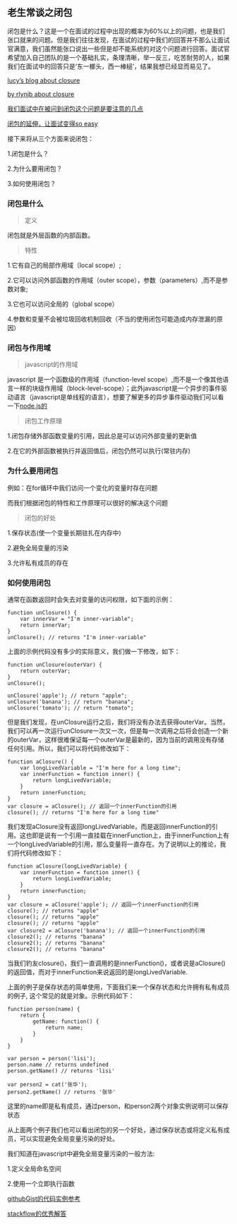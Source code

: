 ## 老生常谈之闭包

闭包是什么？这是一个在面试的过程中出现的概率为60%以上的问题，也是我们张口就来的问题。但是我们往往发现，在面试的过程中我们的回答并不那么让面试官满意，我们虽然能张口说出一些但是却不能系统的对这个问题进行回答。面试官希望加入自己团队的是一个基础扎实，条理清晰，举一反三，吃苦耐劳的人，如果我们在面试中的回答只是‘东一榔头，西一棒槌’，结果我想已经显而易见了。

[lucy’s blog about closure](http://lucybain.com/blog/2014/closures/)

[by rlynjb about closure](https://medium.com/@rlynjb/js-interview-question-what-is-a-closure-and-how-why-would-you-use-one-b6fd45ea95f6)

[我们面试中在被问到闭包这个问题是要注意的几点](https://github.com/lvzhenbang/article/blob/master/git/closure-translate.md)

[闭包的延伸，让面试变得so easy](https://medium.com/javascript-scene/master-the-javascript-interview-what-is-a-closure-b2f0d2152b36)

接下来将从三个方面来说闭包：

1.闭包是什么？

2.为什么要用闭包？

3.如何使用闭包？

### 闭包是什么

> 定义

闭包就是外层函数的内部函数。

> 特性

1.它有自己的局部作用域（local scope）;

2.它可以访问外部函数的作用域（outer scope），参数（parameters）,而不是参数对象;

3.它也可以访问全局的（global scope）

4.参数和变量不会被垃圾回收机制回收（不当的使用闭包可能造成内存泄漏的原因）

### 闭包与作用域

> javascript的作用域

javascript 是一个函数级的作用域（function-level scope）,而不是一个像其他语言一样的块级作用域（block-level-scope）；此外javascript是一个异步的事件驱动语言（javascript是单线程的语言），想要了解更多的异步事件驱动我们可以看一下[node.js的](http://nodejs.cn/)

> 闭包工作原理

1.闭包存储外部函数变量的引用，因此总是可以访问外部变量的更新值

2.在它的外部函数被执行并返回值后，闭包仍然可以执行(常驻内存)

### 为什么要用闭包

例如：在for循环中我们访问一个变化的变量时存在问题

而我们根据闭包的特性和工作原理可以很好的解决这个问题

> 闭包的好处

1.保存状态(使一个变量长期驻扎在内存中)

2.避免全局变量的污染

3.允许私有成员的存在
	
### 如何使用闭包

通常在函数返回时会失去对变量的访问权限，如下面的示例：
	
	function unClosure() {
	    var innerVar = "I'm inner-variable";
	    return innerVar;
	}
	unClosure(); // returns "I'm inner-variable"

上面的示例代码没有多少的实际意义，我们做一下修改，如下：
	
	function unClosure(outerVar) {
	    return outerVar;
	}
	unClosure();

	unClosure('apple'); // return "apple";
	unClosure('banana'); // return "banana";
	unClosure('tomato'); // return "tomato";

但是我们发现，在unClosure运行之后，我们将没有办法去获得outerVar。当然，我们可以再一次运行unClosure一次又一次，但是每一次调用之后将会创造一个新的outerVar，这样很难保证每一个outerVar是最新的，因为当前的调用没有存储任何引用。所以，我们可以将代码修改如下：
	
	function aClosure() {
	    var longLivedVariable = "I'm here for a long time";
	    var innerFunction = function inner() {
	        return longLivedVariable;
	    }
	    return innerFunction;
	}
	var closure = aClosure(); // 返回一个innerFunction的引用
	closure(); // returns "I'm here for a long time"

我们发现aClosure没有返回longLivedVariable，而是返回innerFunction的引用。这也即是说有一个引用一直挂载在innerFunction上，由于innerFunction上有一个longLivedVariable的引用，那么变量将一直存在。为了说明以上的推论，我们将代码修改如下：

	function aClosure(longLivedVariable) {
	    var innerFunction = function inner() {
	        return longLivedVariable;
	    }
	    return innerFunction;
	}
	var closure = aClosure('apple'); // 返回一个innerFunction的引用
	closure(); // returns "apple"
	closure(); // returns "apple"
	closure(); // returns "apple"
	var closure2 = aClosure('banana'); // 返回一个innerFunction的引用
	closure2(); // returns "banana"
	closure2(); // returns "banana"
	closure2(); // returns "banana"

当我们钓友closure()，我们一直调用的是innerFunction()，或者说是aClosure()的返回值，而对于innerFunction来说返回的是longLivedVariable.

上面的例子是保存状态的简单使用，下面我们来一个保存状态和允许拥有私有成员的例子,
这个常见的就是对象。示例代码如下：

	function person(name) {
	    return {
	        getName: function() {
	            return name;
	        }
	    }
	}

	var person = person('lisi');
	person.name // returns undefined
	person.getName() // returns 'lisi'

	var person2 = cat('张华');
	person2.getName() // returns '张华'

这里的name即是私有成员，通过person，和person2两个对象实例说明可以保存状态

从上面两个例子我们也可以看出闭包的另一个好处，通过保存状态或将定义私有成员，可以实现避免全局变量污染的好处。


我们知道在javascript中避免全局变量污染的一般方法:

1.定义全局命名空间

2.使用一个立即执行函数 

[githubGist的代码实例参考](https://gist.github.com/hallettj/64478)

[stackflow的优秀解答](https://stackoverflow.com/questions/8862665/what-does-it-mean-global-namespace-would-be-polluted)